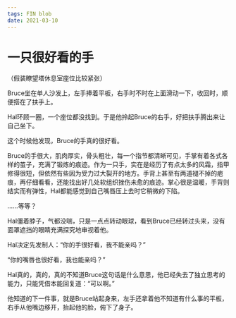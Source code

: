 ```yaml
---
tags: FIN blob
date: 2021-03-10
---
```


# 一只很好看的手

（假装瞭望塔休息室座位比较紧张）

Bruce坐在单人沙发上，左手捧着平板，右手时不时在上面滑动一下，收回时，顺便搭在了扶手上。

Hal环顾一圈，一个座位都没找到。于是他拎起Bruce的右手，好把扶手腾出来让自己坐下。

这个时候他发现，Bruce的手真的很好看。

Bruce的手很大，肌肉厚实，骨头粗壮，每一个指节都清晰可见，手掌有着各式各样的茧子，充满了锻炼的痕迹。作为一只手，实在是经历了有点太多的风霜，指甲修得很短，但依然有些因为受力过大裂开的地方。手背上甚至有两道褪不掉的疤痕，再仔细看看，还能找出好几处软组织挫伤未愈的痕迹。掌心很是温暖，手背则结实而有弹性，Hal都能感觉到自己嘴唇压上去时它稍微的下陷。

……等等？

Hal僵着脖子，气都没喘，只是一点点转动眼球，看到Bruce已经转过头来，没有面罩遮挡的眼睛充满探究地审视着他。

Hal决定先发制人：“你的手很好看，我不能亲吗？”

“你的嘴唇也很好看，我也能亲吗？”

Hal真的，真的，真的不知道Bruce这句话是什么意思，他已经失去了独立思考的能力，只能凭借本能回复道：“可以啊。”

他知道的下一件事，就是Bruce站起身来，左手还拿着他不知道有什么事的平板，右手从他嘴边移开，抬起他的脸，俯下了身子。
